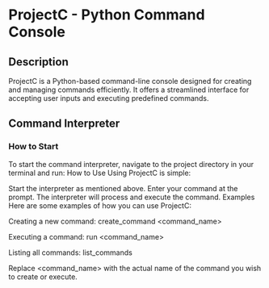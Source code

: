 # ProjectC - Python Command Console

## Description
ProjectC is a Python-based command-line console designed for creating and managing commands efficiently. It offers a streamlined interface for accepting user inputs and executing predefined commands.

## Command Interpreter

### How to Start
To start the command interpreter, navigate to the project directory in your terminal and run:
How to Use
Using ProjectC is simple:

Start the interpreter as mentioned above.
Enter your command at the prompt.
The interpreter will process and execute the command.
Examples
Here are some examples of how you can use ProjectC:

Creating a new command:
create_command <command_name>

Executing a command:
run <command_name>

Listing all commands:
list_commands

Replace <command_name> with the actual name of the command you wish to create or execute.
